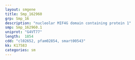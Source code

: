 ```yaml
---
layout: smgene
title: Smp_162960
grp: Smp_16
description: "nucleolar MIF4G domain containing protein 1"
smp: Smp_162960.1
uniprot: "G4VT77"
length:  1854
cdd: "cl02652, pfam02854, smart00543"
kk: K17583
categories: sm
---
```

